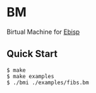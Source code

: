 # BM

Birtual Machine for [Ebisp](https://github.com/tsoding/ebisp)

## Quick Start

```console
$ make
$ make examples
$ ./bmi ./examples/fibs.bm
```
